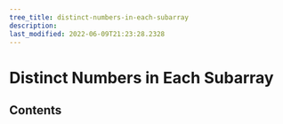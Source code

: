 ```yaml
---
tree_title: distinct-numbers-in-each-subarray
description: 
last_modified: 2022-06-09T21:23:28.2328
---
```


# Distinct Numbers in Each Subarray

## Contents
